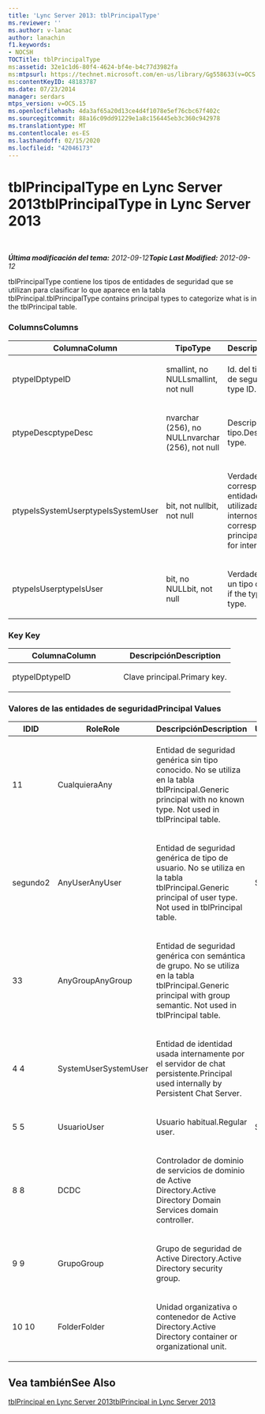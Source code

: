 ```yaml
---
title: 'Lync Server 2013: tblPrincipalType'
ms.reviewer: ''
ms.author: v-lanac
author: lanachin
f1.keywords:
- NOCSH
TOCTitle: tblPrincipalType
ms:assetid: 32e1c1d6-80f4-4624-bf4e-b4c77d3982fa
ms:mtpsurl: https://technet.microsoft.com/en-us/library/Gg558633(v=OCS.15)
ms:contentKeyID: 48183787
ms.date: 07/23/2014
manager: serdars
mtps_version: v=OCS.15
ms.openlocfilehash: 4da3af65a20d13ce4d4f1078e5ef76cbc67f402c
ms.sourcegitcommit: 88a16c09dd91229e1a8c156445eb3c360c942978
ms.translationtype: MT
ms.contentlocale: es-ES
ms.lasthandoff: 02/15/2020
ms.locfileid: "42046173"
---
```

<div data-xmlns="http://www.w3.org/1999/xhtml">

<div class="topic" data-xmlns="http://www.w3.org/1999/xhtml" data-msxsl="urn:schemas-microsoft-com:xslt" data-cs="http://msdn.microsoft.com/">

<div data-asp="http://msdn2.microsoft.com/asp">

# <a name="tblprincipaltype-in-lync-server-2013"></a><span data-ttu-id="560ed-102">tblPrincipalType en Lync Server 2013</span><span class="sxs-lookup"><span data-stu-id="560ed-102">tblPrincipalType in Lync Server 2013</span></span>

</div>

<div id="mainSection">

<div id="mainBody">

<span> </span>

<span data-ttu-id="560ed-103">_**Última modificación del tema:** 2012-09-12_</span><span class="sxs-lookup"><span data-stu-id="560ed-103">_**Topic Last Modified:** 2012-09-12_</span></span>

<span data-ttu-id="560ed-104">tblPrincipalType contiene los tipos de entidades de seguridad que se utilizan para clasificar lo que aparece en la tabla tblPrincipal.</span><span class="sxs-lookup"><span data-stu-id="560ed-104">tblPrincipalType contains principal types to categorize what is in the tblPrincipal table.</span></span>

### <a name="columns"></a><span data-ttu-id="560ed-105">Columns</span><span class="sxs-lookup"><span data-stu-id="560ed-105">Columns</span></span>

<table>
<colgroup>
<col style="width: 33%" />
<col style="width: 33%" />
<col style="width: 33%" />
</colgroup>
<thead>
<tr class="header">
<th><span data-ttu-id="560ed-106">Columna</span><span class="sxs-lookup"><span data-stu-id="560ed-106">Column</span></span></th>
<th><span data-ttu-id="560ed-107">Tipo</span><span class="sxs-lookup"><span data-stu-id="560ed-107">Type</span></span></th>
<th><span data-ttu-id="560ed-108">Descripción</span><span class="sxs-lookup"><span data-stu-id="560ed-108">Description</span></span></th>
</tr>
</thead>
<tbody>
<tr class="odd">
<td><p><span data-ttu-id="560ed-109">ptypeID</span><span class="sxs-lookup"><span data-stu-id="560ed-109">ptypeID</span></span></p></td>
<td><p><span data-ttu-id="560ed-110">smallint, no NULL</span><span class="sxs-lookup"><span data-stu-id="560ed-110">smallint, not null</span></span></p></td>
<td><p><span data-ttu-id="560ed-111">Id. del tipo de entidad de seguridad</span><span class="sxs-lookup"><span data-stu-id="560ed-111">Principal type ID.</span></span></p></td>
</tr>
<tr class="even">
<td><p><span data-ttu-id="560ed-112">ptypeDesc</span><span class="sxs-lookup"><span data-stu-id="560ed-112">ptypeDesc</span></span></p></td>
<td><p><span data-ttu-id="560ed-113">nvarchar (256), no NULL</span><span class="sxs-lookup"><span data-stu-id="560ed-113">nvarchar (256), not null</span></span></p></td>
<td><p><span data-ttu-id="560ed-114">Descripción del tipo.</span><span class="sxs-lookup"><span data-stu-id="560ed-114">Description of the type.</span></span></p></td>
</tr>
<tr class="odd">
<td><p><span data-ttu-id="560ed-115">ptypeIsSystemUser</span><span class="sxs-lookup"><span data-stu-id="560ed-115">ptypeIsSystemUser</span></span></p></td>
<td><p><span data-ttu-id="560ed-116">bit, not null</span><span class="sxs-lookup"><span data-stu-id="560ed-116">bit, not null</span></span></p></td>
<td><p><span data-ttu-id="560ed-117">Verdadero si el tipo corresponde a las entidades de seguridad utilizadas para fines internos.</span><span class="sxs-lookup"><span data-stu-id="560ed-117">True if the type corresponds to the principals that are used for internal purposes.</span></span></p></td>
</tr>
<tr class="even">
<td><p><span data-ttu-id="560ed-118">ptypeIsUser</span><span class="sxs-lookup"><span data-stu-id="560ed-118">ptypeIsUser</span></span></p></td>
<td><p><span data-ttu-id="560ed-119">bit, no NULL</span><span class="sxs-lookup"><span data-stu-id="560ed-119">bit, not null</span></span></p></td>
<td><p><span data-ttu-id="560ed-120">Verdadero si el tipo es un tipo de usuario.</span><span class="sxs-lookup"><span data-stu-id="560ed-120">True if the type is a user type.</span></span></p></td>
</tr>
</tbody>
</table>


### <a name="key"></a><span data-ttu-id="560ed-121">Key </span><span class="sxs-lookup"><span data-stu-id="560ed-121">Key</span></span>

<table>
<colgroup>
<col style="width: 50%" />
<col style="width: 50%" />
</colgroup>
<thead>
<tr class="header">
<th><span data-ttu-id="560ed-122">Columna</span><span class="sxs-lookup"><span data-stu-id="560ed-122">Column</span></span></th>
<th><span data-ttu-id="560ed-123">Descripción</span><span class="sxs-lookup"><span data-stu-id="560ed-123">Description</span></span></th>
</tr>
</thead>
<tbody>
<tr class="odd">
<td><p><span data-ttu-id="560ed-124">ptypeID</span><span class="sxs-lookup"><span data-stu-id="560ed-124">ptypeID</span></span></p></td>
<td><p><span data-ttu-id="560ed-125">Clave principal.</span><span class="sxs-lookup"><span data-stu-id="560ed-125">Primary key.</span></span></p></td>
</tr>
</tbody>
</table>


### <a name="principal-values"></a><span data-ttu-id="560ed-126">Valores de las entidades de seguridad</span><span class="sxs-lookup"><span data-stu-id="560ed-126">Principal Values</span></span>

<table>
<colgroup>
<col style="width: 25%" />
<col style="width: 25%" />
<col style="width: 25%" />
<col style="width: 25%" />
</colgroup>
<thead>
<tr class="header">
<th><span data-ttu-id="560ed-127">ID</span><span class="sxs-lookup"><span data-stu-id="560ed-127">ID</span></span></th>
<th><span data-ttu-id="560ed-128">Role</span><span class="sxs-lookup"><span data-stu-id="560ed-128">Role</span></span></th>
<th><span data-ttu-id="560ed-129">Descripción</span><span class="sxs-lookup"><span data-stu-id="560ed-129">Description</span></span></th>
<th><span data-ttu-id="560ed-130">Usuario</span><span class="sxs-lookup"><span data-stu-id="560ed-130">User</span></span></th>
</tr>
</thead>
<tbody>
<tr class="odd">
<td><p><span data-ttu-id="560ed-131">1</span><span class="sxs-lookup"><span data-stu-id="560ed-131">1</span></span></p></td>
<td><p><span data-ttu-id="560ed-132">Cualquiera</span><span class="sxs-lookup"><span data-stu-id="560ed-132">Any</span></span></p></td>
<td><p><span data-ttu-id="560ed-p101">Entidad de seguridad genérica sin tipo conocido. No se utiliza en la tabla tblPrincipal.</span><span class="sxs-lookup"><span data-stu-id="560ed-p101">Generic principal with no known type. Not used in tblPrincipal table.</span></span></p></td>
<td></td>
</tr>
<tr class="even">
<td><p><span data-ttu-id="560ed-135">segundo</span><span class="sxs-lookup"><span data-stu-id="560ed-135">2</span></span></p></td>
<td><p><span data-ttu-id="560ed-136">AnyUser</span><span class="sxs-lookup"><span data-stu-id="560ed-136">AnyUser</span></span></p></td>
<td><p><span data-ttu-id="560ed-p102">Entidad de seguridad genérica de tipo de usuario. No se utiliza en la tabla tblPrincipal.</span><span class="sxs-lookup"><span data-stu-id="560ed-p102">Generic principal of user type. Not used in tblPrincipal table.</span></span></p></td>
<td><p><span data-ttu-id="560ed-139">Sí</span><span class="sxs-lookup"><span data-stu-id="560ed-139">Yes</span></span></p></td>
</tr>
<tr class="odd">
<td><p><span data-ttu-id="560ed-140">3</span><span class="sxs-lookup"><span data-stu-id="560ed-140">3</span></span></p></td>
<td><p><span data-ttu-id="560ed-141">AnyGroup</span><span class="sxs-lookup"><span data-stu-id="560ed-141">AnyGroup</span></span></p></td>
<td><p><span data-ttu-id="560ed-p103">Entidad de seguridad genérica con semántica de grupo. No se utiliza en la tabla tblPrincipal.</span><span class="sxs-lookup"><span data-stu-id="560ed-p103">Generic principal with group semantic. Not used in tblPrincipal table.</span></span></p></td>
<td></td>
</tr>
<tr class="even">
<td><p><span data-ttu-id="560ed-144">4 </span><span class="sxs-lookup"><span data-stu-id="560ed-144">4</span></span></p></td>
<td><p><span data-ttu-id="560ed-145">SystemUser</span><span class="sxs-lookup"><span data-stu-id="560ed-145">SystemUser</span></span></p></td>
<td><p><span data-ttu-id="560ed-146">Entidad de identidad usada internamente por el servidor de chat persistente.</span><span class="sxs-lookup"><span data-stu-id="560ed-146">Principal used internally by Persistent Chat Server.</span></span></p></td>
<td></td>
</tr>
<tr class="odd">
<td><p><span data-ttu-id="560ed-147">5 </span><span class="sxs-lookup"><span data-stu-id="560ed-147">5</span></span></p></td>
<td><p><span data-ttu-id="560ed-148">Usuario</span><span class="sxs-lookup"><span data-stu-id="560ed-148">User</span></span></p></td>
<td><p><span data-ttu-id="560ed-149">Usuario habitual.</span><span class="sxs-lookup"><span data-stu-id="560ed-149">Regular user.</span></span></p></td>
<td><p><span data-ttu-id="560ed-150">Sí</span><span class="sxs-lookup"><span data-stu-id="560ed-150">Yes</span></span></p></td>
</tr>
<tr class="even">
<td><p><span data-ttu-id="560ed-151">8 </span><span class="sxs-lookup"><span data-stu-id="560ed-151">8</span></span></p></td>
<td><p><span data-ttu-id="560ed-152">DC</span><span class="sxs-lookup"><span data-stu-id="560ed-152">DC</span></span></p></td>
<td><p><span data-ttu-id="560ed-153">Controlador de dominio de servicios de dominio de Active Directory.</span><span class="sxs-lookup"><span data-stu-id="560ed-153">Active Directory Domain Services domain controller.</span></span></p></td>
<td></td>
</tr>
<tr class="odd">
<td><p><span data-ttu-id="560ed-154">9 </span><span class="sxs-lookup"><span data-stu-id="560ed-154">9</span></span></p></td>
<td><p><span data-ttu-id="560ed-155">Grupo</span><span class="sxs-lookup"><span data-stu-id="560ed-155">Group</span></span></p></td>
<td><p><span data-ttu-id="560ed-156">Grupo de seguridad de Active Directory.</span><span class="sxs-lookup"><span data-stu-id="560ed-156">Active Directory security group.</span></span></p></td>
<td></td>
</tr>
<tr class="even">
<td><p><span data-ttu-id="560ed-157">10 </span><span class="sxs-lookup"><span data-stu-id="560ed-157">10</span></span></p></td>
<td><p><span data-ttu-id="560ed-158">Folder</span><span class="sxs-lookup"><span data-stu-id="560ed-158">Folder</span></span></p></td>
<td><p><span data-ttu-id="560ed-159">Unidad organizativa o contenedor de Active Directory.</span><span class="sxs-lookup"><span data-stu-id="560ed-159">Active Directory container or organizational unit.</span></span></p></td>
<td></td>
</tr>
</tbody>
</table>


<div>

## <a name="see-also"></a><span data-ttu-id="560ed-160">Vea también</span><span class="sxs-lookup"><span data-stu-id="560ed-160">See Also</span></span>


[<span data-ttu-id="560ed-161">tblPrincipal en Lync Server 2013</span><span class="sxs-lookup"><span data-stu-id="560ed-161">tblPrincipal in Lync Server 2013</span></span>](lync-server-2013-tblprincipal.md)  
  

</div>

</div>

<span> </span>

</div>

</div>

</div>

